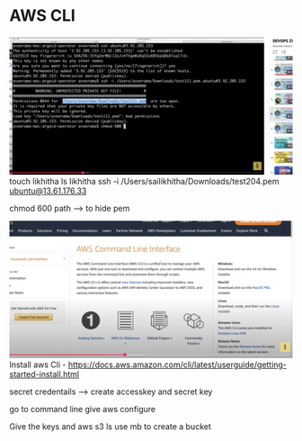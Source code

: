 # AWS CLI
![alt text](image-11.png)
touch likhitha
ls likhitha
ssh -i /Users/sailikhitha/Downloads/test204.pem ubuntu@13.61.176.33

chmod 600 path --> to hide pem


![alt text](image-13.png)
Install aws Cli - https://docs.aws.amazon.com/cli/latest/userguide/getting-started-install.html

secret credentails --> create accesskey and secret key

go to command line give aws configure

Give the keys and aws s3 ls
use mb to create a bucket